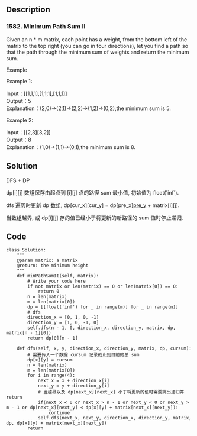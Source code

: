 ## Description
### 1582. Minimum Path Sum II

Given an n * m matrix, each point has a weight, from the bottom left of the matrix to the top right (you can go in four directions), let you find a path so that the path through the minimum sum of weights and return the minimum sum.

Example  

Example 1:

Input：[[1,1,1],[1,1,1],[1,1,1]]  
Output：5  
Explanation：(2,0)->(2,1)->(2,2)->(1,2)->(0,2),the minimum sum is 5.

Example 2:  

Input：[[2,3][3,2]]  
Output：8  
Explanation：(1,0)->(1,1)->(0,1),the minimum sum is 8.  

## Solution
DFS + DP

dp[i][j] 数组保存由起点到 [i][j] 点的路径 sum 最小值, 初始值为 float('inf'). 

dfs 遍历时更新 dp 数组, dp[cur_x][cur_y] = dp[pre_x][pre_y](path_sum_until_now) + matrix[i][j].

当数组越界, 或 dp[i][j] 存的值已经小于将更新的新路径的 sum 值时停止递归.

## Code

    class Solution:
        """
        @param matrix: a matrix
        @return: the minimum height
        """
        def minPathSumII(self, matrix):
            # Write your code here
            if not matrix or len(matrix) == 0 or len(matrix[0]) == 0:
                return 0
            n = len(matrix)
            m = len(matrix[0])
            dp = [[float('inf') for _ in range(m)] for _ in range(n)]
            # dfs
            direction_x = [0, 1, 0, -1]
            direction_y = [1, 0, -1, 0]
            self.dfs(n - 1, 0, direction_x, direction_y, matrix, dp, matrix[n - 1][0])
            return dp[0][m - 1]

        def dfs(self, x, y, direction_x, direction_y, matrix, dp, cursum):
            # 需要传入一个数据 cursum 记录截止到目前的总 sum
            dp[x][y] = cursum
            n = len(matrix)
            m = len(matrix[0])
            for i in range(4):
                next_x = x + direction_x[i]
                next_y = y + direction_y[i]
                # 当越界以及 dp[next_x][next_x] 小于将更新的值时需要跳出递归并 return
                if(next_x < 0 or next_x > n - 1 or next_y < 0 or next_y > m - 1 or dp[next_x][next_y] < dp[x][y] + matrix[next_x][next_y]):
                    continue
                self.dfs(next_x, next_y, direction_x, direction_y, matrix, dp, dp[x][y] + matrix[next_x][next_y])
            return

